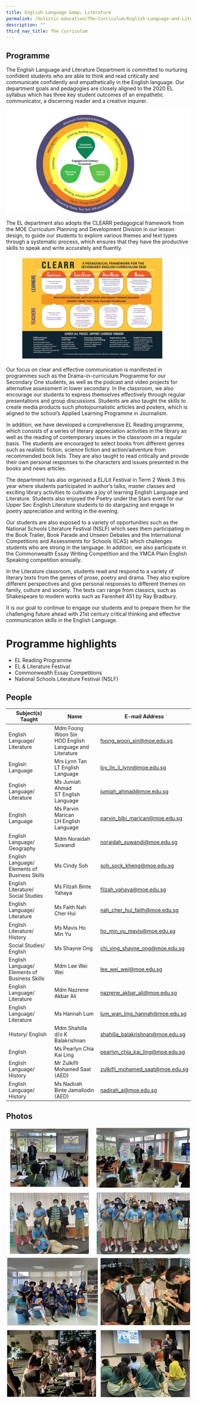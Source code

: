 ```yaml
---
title: English Language &amp; Literature
permalink: /holistic-education/The-Curriculum/English-Language-and-Literature/
description: ""
third_nav_title: The Curriculum
---
```

Programme
---------

The English Language and Literature Department is committed to nurturing confident students who are able to think and read critically and communicate confidently and empathetically in the English language. Our department goals and pedagogies are closely aligned to the 2020 EL syllabus which has three key student outcomes of an empathetic communicator, a discerning reader and a creative inquirer.  

![](/images/EL%202020%20foci.jpeg)

The EL department also adopts the CLEARR pedagogical framework from the MOE Curriculum Planning and Development Division in our lesson design, to guide our students to explore various themes and text types through a systematic process, which ensures that they have the productive skills to speak and write accurately and fluently.  

![](/images/EL%20Clear%20framework.jpeg)

Our focus on clear and effective communication is manifested in programmes such as the Drama-in-curriculum Programme for our Secondary One students, as well as the podcast and video projects for alternative assessment in lower secondary. In the classroom, we also encourage our students to express themselves effectively through regular presentations and group discussions. Students are also taught the skills to create media products such photojournalistic articles and posters, which is aligned to the school’s Applied Learning Programme in Journalism.  

In addition, we have developed a comprehensive EL Reading programme, which consists of a series of literary appreciation activities in the library as well as the reading of contemporary issues in the classroom on a regular basis. The students are encouraged to select books from different genres such as realistic fiction, science fiction and action/adventure from recommended book lists. They are also taught to read critically and provide their own personal responses to the characters and issues presented in the books and news articles.&nbsp;

The department has also organised a EL/Lit Festival in Term 2 Week 3 this year where students participated in author’s talks, master classes and exciting library activities to cultivate a joy of learning English Language and Literature. Students also enjoyed the Poetry under the Stars event for our Upper Sec English Literature students to do stargazing and engage in poetry appreciation and writing in the evening.

Our students are also exposed to a variety of opportunities such as the National Schools Literature Festival (NSLF) which sees them participating in the Book Trailer, Book Parade and Unseen Debates and the International Competitions and Assessments for Schools (ICAS) which challenges students who are strong in the language. In addition, we also participate in the Commonwealth Essay Writing Competition and the YMCA Plain English Speaking competition annually.  

In the Literature classroom, students read and respond to a variety of literary texts from the genres of prose, poetry and drama. They also explore different perspectives and give personal responses to different themes on family, culture and society. The texts can range from classics, such as Shakespeare to modern works such as Farenheit 451 by Ray Bradbury.&nbsp;

It is our goal to continue to engage our students and to prepare them for the challenging future ahead with 21st century critical thinking and effective communication skills in the English Language.

# Programme highlights

* EL Reading Programme 
* EL &amp; Literature Festival 
* Commonwealth Essay Competitions
* National Schools Literature Festival (NSLF)

People
------


| Subject(s) Taught | Name | E-mail Address |
| -------- | -------- | -------- |
| English Language/ Literature  | Mdm Foong Woon Sin <br> HOD English Language and Literature | foong_woon_sin@moe.edu.sg |
| English Language | Mrs Lynn Tan <br> LT English Language | loy_lin_li_lynn@moe.edu.sg |
| English Language/ Literature  | Ms Jumiah Ahmad <br> ST English Language | jumiah_ahmad@moe.edu.sg |
| English Language | Ms Parvin Marican <br> LH English Language | parvin_bibi_marican@moe.edu.sg |
| English Language/ Geography | Mdm Noraidah Suwandi | noraidah_suwandi@moe.edu.sg |
| English Language/ Elements of Business Skills | Ms Cindy Soh | soh_sock_kheng@moe.edu.sg |
| English Literature/ Social Studies | Ms Filzah Binte Yahaya| filzah_yahaya@moe.edu.sg |
| English Language/ Literature | Ms Faith Nah Cher Hui | nah_cher_hui_faith@moe.edu.sg |
| English Literature/ History | Ms Mavis Ho Min Yu| ho_min_yu_mavis@moe.edu.sg |
| Social Studies/ English | Ms Shayne Ong| chi_ying_shayne_ong@moe.edu.sg |
| English Language/ Elements of Business Skills | Mdm Lee Wei Wei| lee_wei_wei@moe.edu.sg |
| English Language/ Literature | Mdm Nazrene Akbar Ali | nazrene_akbar_ali@moe.edu.sg |
| English Language/ Literature | Ms Hannah Lum | lum_wan_ling_hannah@moe.edu.sg |
| History/ English | Mdm Shahilla d/o K Balakrishnan| shahilla_balakrishnan@moe.edu.sg |
| English | Ms Pearlyn Chia Kai Ling| pearlyn_chia_kai_ling@moe.edu.sg |
| English Language/ History | Mr Zulkifli Mohamed Saat (AED) | zulkifli_mohamed_saat@moe.edu.sg |
| English Language/ History | Ms Nadirah Binte Jamallodin (AED) | nadirah_a@moe.edu.sg |

Photos
------
![](/images/english.png)
![](/images/english2.png)